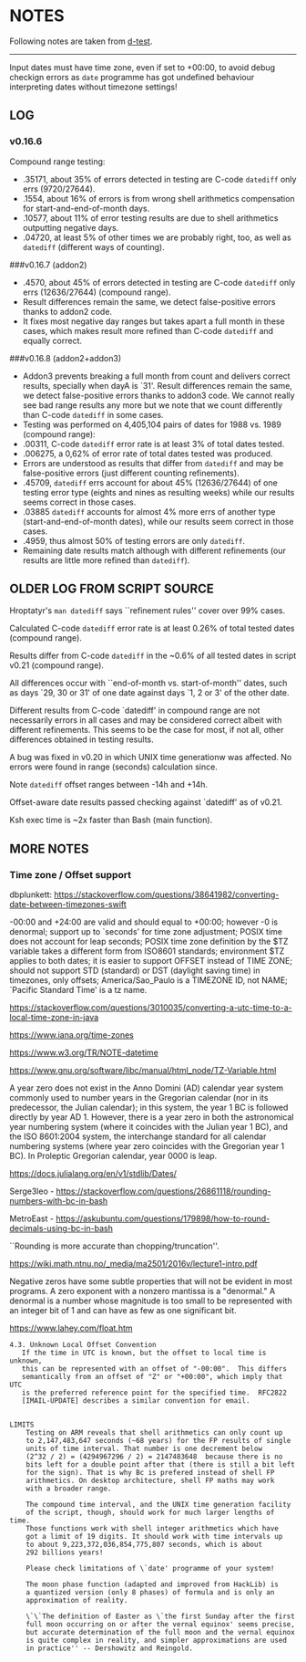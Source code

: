 # NOTES
Following notes are taken from [d-test](tests/d-test.sh#L78-L186).

---

Input dates must have time zone, even if set to +00:00, to avoid
debug checkign errors as `date` programme has got undefined behaviour
interpreting dates without timezone settings!


## LOG
### v0.16.6
Compound range testing:

- .35171, about 35% of errors detected in testing are C-code `datediff` only errs (9720/27644).
- .1554,  about 16% of errors is from wrong shell arithmetics compensation for start-and-end-of-month days. 
- .10577, about 11% of error testing results are due to shell arithmetics outputting negative days.
- .04720, at least 5% of other times we are probably right, too, as well as `datediff` (different ways of counting).

###v0.16.7    (addon2)
- .4570, about 45% of errors detected in testing are C-code `datediff` only errs (12636/27644) (compound range).
- Result differences remain the same, we detect false-positive errors thanks to addon2 code.
- It fixes most negative day ranges but takes apart a full month in these cases, which makes result more refined than C-code `datediff` and equally correct.

###v0.16.8    (addon2+addon3)
- Addon3 prevents breaking a full month from count and delivers correct results, specially when dayA is \`31'. 
Result differences remain the same, we detect false-positive errors thanks to addon3 code. We cannot really see bad range results any more but we note that we count differently than C-code `datediff` in some cases.
- Testing was performed on 4,405,104 pairs of dates for 1988 vs. 1989 (compound range):
- .00311, C-code `datediff` error rate is at least 3% of total dates tested.
- .006275, a 0,62% of error rate of total dates tested was produced.
- Errors are understood as results that differ from `datediff` and may be false-positive errors (just different counting refinements).
- .45709, `datediff` errs account for about 45% (12636/27644) of one testing error type (eights and nines as resulting weeks) while our results seems correct in those cases.
- .03885 `datediff` accounts for almost 4% more errs of another type (start-and-end-of-month dates), while our results seem correct in those cases.
- .4959, thus almost 50% of testing errors are only `datediff`.
- Remaining date results match although with different refinements (our results are little more refined than `datediff`).


## OLDER LOG FROM SCRIPT SOURCE
Hroptatyr's `man datediff` says \`\`refinement rules'' cover over 99% cases.

Calculated C-code `datediff` error rate is at least 0.26% of total tested dates (compound range).

Results differ from C-code `datediff` in the ~0.6% of all tested dates in script v0.21 (compound range).

All differences occur with \`\`end-of-month vs. start-of-month'' dates, such as days \`29, 30 or 31' of one date against days \`1, 2 or 3' of the other date.

Different results from C-code \`datediff' in compound range are not necessarily errors in all cases and may be considered correct albeit with different refinements. This seems to be the case for most, if not all, other differences obtained in testing results.

A bug was fixed in v0.20 in which UNIX time generationw was affected. No errors were found in range (seconds) calculation since. 

Note `datediff` offset ranges between -14h and +14h.

Offset-aware date results passed checking against \`datediff' as of v0.21.

Ksh exec time is ~2x faster than Bash (main function).


## MORE NOTES

### Time zone / Offset support
dbplunkett: <https://stackoverflow.com/questions/38641982/converting-date-between-timezones-swift>

-00:00 and +24:00 are valid and should equal to +00:00; however -0 is denormal;
support up to \`seconds' for time zone adjustment; POSIX time does not
account for leap seconds; POSIX time zone definition by the $TZ variable
takes a different form from ISO8601 standards; environment $TZ applies to both dates;
it is easier to support OFFSET instead of TIME ZONE; should not support
STD (standard) or DST (daylight saving time) in timezones, only offsets;
 America/Sao_Paulo is a TIMEZONE ID, not NAME; \`Pacific Standard Time' is a tz name.
 
<https://stackoverflow.com/questions/3010035/converting-a-utc-time-to-a-local-time-zone-in-java>

<https://www.iana.org/time-zones>

<https://www.w3.org/TR/NOTE-datetime>

<https://www.gnu.org/software/libc/manual/html_node/TZ-Variable.html>

A year zero does not exist in the Anno Domini (AD) calendar year system
commonly used to number years in the Gregorian calendar (nor in its
predecessor, the Julian calendar); in this system, the year 1 BC is
followed directly by year AD 1. However, there is a year zero in both
the astronomical year numbering system (where it coincides with the
Julian year 1 BC), and the ISO 8601:2004 system, the interchange standard
for all calendar numbering systems (where year zero coincides with the
Gregorian year 1 BC). In Proleptic Gregorian calendar, year 0000 is leap.

<https://docs.julialang.org/en/v1/stdlib/Dates/>

Serge3leo - https://stackoverflow.com/questions/26861118/rounding-numbers-with-bc-in-bash

MetroEast - https://askubuntu.com/questions/179898/how-to-round-decimals-using-bc-in-bash

\`\`Rounding is more accurate than chopping/truncation''.

<https://wiki.math.ntnu.no/_media/ma2501/2016v/lecture1-intro.pdf>

Negative zeros have some subtle properties that will not be evident in
most programs. A zero exponent with a nonzero mantissa is a "denormal."
A denormal is a number whose magnitude is too small to be represented
with an integer bit of 1 and can have as few as one significant bit.

<https://www.lahey.com/float.htm>


    4.3. Unknown Local Offset Convention
       If the time in UTC is known, but the offset to local time is unknown,
       this can be represented with an offset of "-00:00".  This differs
       semantically from an offset of "Z" or "+00:00", which imply that UTC
       is the preferred reference point for the specified time.  RFC2822
       [IMAIL-UPDATE] describes a similar convention for email.


    LIMITS
    	Testing on ARM reveals that shell arithmetics can only count up
    	to 2,147,483,647 seconds (~68 years) for the FP results of single
    	units of time interval. That number is one decrement below
    	(2^32 / 2) = (4294967296 / 2) = 2147483648  because there is no
    	bits left for a double point after that (there is still a bit left
    	for the sign). That is why Bc is prefered instead of shell FP
    	arithmetics. On desktop architecture, shell FP maths may work
    	with a broader range.
    
    	The compound time interval, and the UNIX time generation facility
    	of the script, though, should work for much larger lengths of time.
    	Those functions work with shell integer arithmetics which have
    	got a limit of 19 digits. It should work with time intervals up
    	to about 9,223,372,036,854,775,807 seconds, which is about
    	292 billions years!
    
    	Please check limitations of \`date' programme of your system!
    
    	The moon phase function (adapted and improved from HackLib) is
    	a quantized version (only 8 phases) of formula and is only an
    	approximation of reality.
    
    	\`\`The definition of Easter as \`the first Sunday after the first
    	full moon occurring on or after the vernal equinox' seems precise,
    	but accurate determination of the full moon and the vernal equinox
    	is quite complex in reality, and simpler approximations are used
    	in practice'' -- Dershowitz and Reingold.


